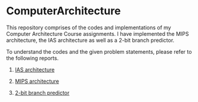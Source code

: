 # ComputerArchitecture

This repository comprises of the codes and implementations of my Computer Architecture Course assignments. I have implemented the MIPS architecture, the IAS architecture as well as a 2-bit branch predictor.

To understand the codes and the given problem statements, please refer to the following reports.

1. [IAS architecture](https://github.com/Nilsiloid/ComputerArchitecture/blob/main/IAS_Assignment/README.pdf)

2. [MIPS architecture](https://github.com/Nilsiloid/ComputerArchitecture/blob/main/Report_IMT2021009_IMT2021096.pdf)

3. [2-bit branch predictor](https://github.com/Nilsiloid/ComputerArchitecture/blob/main/IMT2021009_IMT2021050_IMT2021096_Report.pdf)
